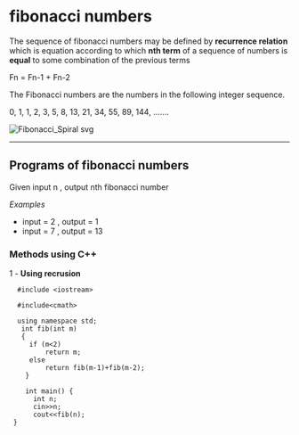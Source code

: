 # fibonacci numbers

The sequence of fibonacci numbers may be defined by **recurrence relation** which is equation according to which **nth term** of a sequence of numbers is **equal** to some combination of the previous terms 

Fn = Fn-1 + Fn-2

The Fibonacci numbers are the numbers in the following integer sequence.

0, 1, 1, 2, 3, 5, 8, 13, 21, 34, 55, 89, 144, …….

![Fibonacci_Spiral svg](https://user-images.githubusercontent.com/115074648/194080268-fbf00d7a-6b9e-47cd-8ba1-680a6d5f2f5f.png)

---

## Programs of fibonacci numbers
Given input n , output nth fibonacci number

*Examples*
- input = 2 , output = 1
- input = 7 , output = 13

### Methods using C++

1 - **Using recrusion**

```
  #include <iostream>

  #include<cmath>
 
  using namespace std;
   int fib(int m)
   {
     if (m<2)
         return m;
     else
         return fib(m-1)+fib(m-2);
    }
 
    int main() {
      int n;
      cin>>n;
      cout<<fib(n);
 }
 ```

 
 
 

